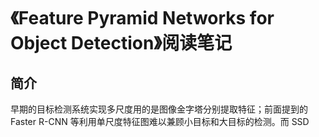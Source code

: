 # 《Feature Pyramid Networks for Object Detection》阅读笔记

## 简介

早期的目标检测系统实现多尺度用的是图像金字塔分别提取特征；前面提到的 Faster R-CNN 等利用单尺度特征图难以兼顾小目标和大目标的检测。而 SSD
